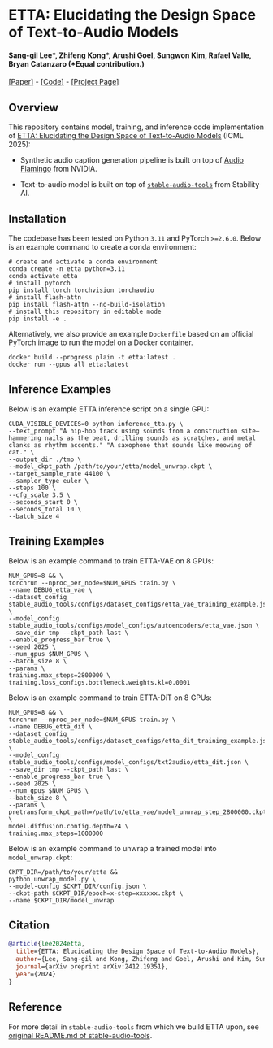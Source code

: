 # ETTA: Elucidating the Design Space of Text-to-Audio Models

#### Sang-gil Lee*, Zhifeng Kong*, Arushi Goel, Sungwon Kim, Rafael Valle, Bryan Catanzaro (*Equal contribution.)

[[Paper]](https://arxiv.org/abs/2412.19351) - [[Code]](https://github.com/NVIDIA/elucidated-text-to-audio) - [[Project Page]](https://research.nvidia.com/labs/adlr/ETTA/)


## Overview

This repository contains model, training, and inference code implementation of [ETTA: Elucidating the Design Space of Text-to-Audio Models](https://arxiv.org/abs/2412.19351) (ICML 2025):

* Synthetic audio caption generation pipeline is built on top of [Audio Flamingo](https://github.com/NVIDIA/audio-flamingo) from NVIDIA.

* Text-to-audio model is built on top of [`stable-audio-tools`](https://github.com/Stability-AI/stable-audio-tools) from Stability AI.

## Installation

The codebase has been tested on Python `3.11` and PyTorch `>=2.6.0`. Below is an example command to create a conda environment:

```shell
# create and activate a conda environment
conda create -n etta python=3.11
conda activate etta
# install pytorch
pip install torch torchvision torchaudio
# install flash-attn
pip install flash-attn --no-build-isolation
# install this repository in editable mode
pip install -e .
```

Alternatively, we also provide an example `Dockerfile` based on an official PyTorch image to run the model on a Docker container.
```shell
docker build --progress plain -t etta:latest .
docker run --gpus all etta:latest
```

## Inference Examples

Below is an example ETTA inference script on a single GPU:
```
CUDA_VISIBLE_DEVICES=0 python inference_tta.py \
--text_prompt "A hip-hop track using sounds from a construction site—hammering nails as the beat, drilling sounds as scratches, and metal clanks as rhythm accents." "A saxophone that sounds like meowing of cat." \
--output_dir ./tmp \
--model_ckpt_path /path/to/your/etta/model_unwrap.ckpt \
--target_sample_rate 44100 \
--sampler_type euler \
--steps 100 \
--cfg_scale 3.5 \
--seconds_start 0 \
--seconds_total 10 \
--batch_size 4
```


## Training Examples

Below is an example command to train ETTA-VAE on 8 GPUs:
```
NUM_GPUS=8 && \
torchrun --nproc_per_node=$NUM_GPUS train.py \
--name DEBUG_etta_vae \
--dataset_config stable_audio_tools/configs/dataset_configs/etta_vae_training_example.json \
--model_config stable_audio_tools/configs/model_configs/autoencoders/etta_vae.json \
--save_dir tmp --ckpt_path last \
--enable_progress_bar true \
--seed 2025 \
--num_gpus $NUM_GPUS \
--batch_size 8 \
--params \
training.max_steps=2800000 \
training.loss_configs.bottleneck.weights.kl=0.0001
```

Below is an example command to train ETTA-DiT on 8 GPUs:
```
NUM_GPUS=8 && \
torchrun --nproc_per_node=$NUM_GPUS train.py \
--name DEBUG_etta_dit \
--dataset_config stable_audio_tools/configs/dataset_configs/etta_dit_training_example.json \
--model_config stable_audio_tools/configs/model_configs/txt2audio/etta_dit.json \
--save_dir tmp --ckpt_path last \
--enable_progress_bar true \
--seed 2025 \
--num_gpus $NUM_GPUS \
--batch_size 8 \
--params \
pretransform_ckpt_path=/path/to/etta_vae/model_unwrap_step_2800000.ckpt \
model.diffusion.config.depth=24 \
training.max_steps=1000000
```

Below is an example command to unwrap a trained model into `model_unwrap.ckpt`:
```
CKPT_DIR=/path/to/your/etta &&
python unwrap_model.py \
--model-config $CKPT_DIR/config.json \
--ckpt-path $CKPT_DIR/epoch=x-step=xxxxxx.ckpt \
--name $CKPT_DIR/model_unwrap
```


## Citation
```bibtex
@article{lee2024etta,
  title={ETTA: Elucidating the Design Space of Text-to-Audio Models},
  author={Lee, Sang-gil and Kong, Zhifeng and Goel, Arushi and Kim, Sungwon and Valle, Rafael and Catanzaro, Bryan},
  journal={arXiv preprint arXiv:2412.19351},
  year={2024}
}
```

## Reference
For more detail in `stable-audio-tools` from which we build ETTA upon, see [original README.md of stable-audio-tools](https://github.com/Stability-AI/stable-audio-tools/blob/main/README.md).
